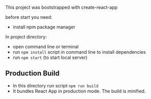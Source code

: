 This project was bootstrapped with create-react-app

before start you need: 
- install npm package manager

In project directory:
 - open command line or terminal
 - run `npm install` script in command line to install dependencies 
 - run `npm start` (to start local server)

## Production Build

 - In this directory run script `npm run build`
 - It bundles React App in production mode. The build is minified.
